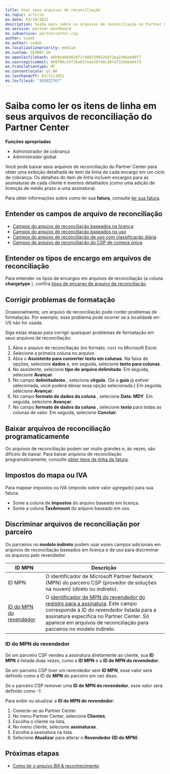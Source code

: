 ```yaml
---
title: Usar seus arquivos de reconciliação
ms.topic: article
ms.date: 03/10/2021
description: Saiba mais sobre os arquivos de reconciliação no Partner Center e como interpretar as exibições detalhadas de item de linha de encargos para um determinado ciclo de cobrança.
ms.service: partner-dashboard
ms.subservice: partnercenter-csp
author: sodeb
ms.author: sodeb
ms.localizationpriority: medium
ms.custom: SEOMAY.20
ms.openlocfilehash: e6b9e466402d71c988729052bd72ba2346a9d977
ms.sourcegitcommit: 868f90c54f26a037eee29749c207a7316bb4b475
ms.translationtype: MT
ms.contentlocale: pt-BR
ms.lasthandoff: 03/11/2021
ms.locfileid: "103022767"
---
```

# <a name="learn-how-to-read-the-line-items-in-your-partner-center-reconciliation-files"></a>Saiba como ler os itens de linha em seus arquivos de reconciliação do Partner Center

**Funções apropriadas**

- Administrador de cobrança
- Administrador global

Você pode baixar seus arquivos de reconciliação do Partner Center para obter uma exibição detalhada de item de linha de cada encargo em um ciclo de cobrança. Os detalhes do item de linha incluem encargos para as assinaturas de cada cliente e eventos detalhados (como uma adição de licenças de médio prazo a uma assinatura).

Para obter informações sobre como ler sua **fatura**, consulte [ler sua fatura](read-your-bill.md).

## <a name="understand-reconciliation-file-fields"></a>Entender os campos de arquivo de reconciliação

- [Campos do arquivo de reconciliação baseados na licença](license-based-recon-files.md)
- [Campos do arquivo de reconciliação baseados no uso](usage-based-recon-files.md)
- [Campos do arquivo de reconciliação de uso com classificação diária](daily-rated-usage-recon-files.md)
- [Campos de arquivo de reconciliação do CSP de compra única](modern-invoice-reconciliation-file.md)

## <a name="understand-charge-types-in-reconciliation-files"></a>Entender os tipos de encargo em arquivos de reconciliação

Para entender os tipos de encargos em arquivos de reconciliação (a coluna **chargetype** ), confira [tipos de encargo de arquivo de reconciliação](recon-file-charge-types.md).

## <a name="fix-formatting-issues"></a>Corrigir problemas de formatação

Ocasionalmente, um arquivo de reconciliação pode conter problemas de formatação. Por exemplo, esse problema pode ocorrer se a localidade en-US não for usada.

Siga estas etapas para corrigir quaisquer problemas de formatação em seus arquivos de reconciliação:

1. Abra o arquivo de reconciliação (no formato. csv) no Microsoft Excel.
2. Selecione a primeira coluna no arquivo.
3. Abra o **Assistente para converter texto em colunas**. Na faixa de opções, selecione **dados** e, em seguida, selecione **texto para colunas**.
4. No assistente, selecione **tipo de arquivo delimitado**. Em seguida, selecione **Avançar**.
5. No campo **delimitadores** , selecione **vírgula**. (Se a **guia** já estiver selecionada, você poderá deixar essa opção selecionada.) Em seguida, selecione **Avançar**.
6. No campo **formato de dados da coluna** , selecione **Data: MDY**. Em seguida, selecione **Avançar**.
7. No campo **formato de dados da coluna** , selecione **texto** para todas as colunas de valor. Em seguida, selecione **Concluir**.

## <a name="download-reconciliation-files-programmatically"></a>Baixar arquivos de reconciliação programaticamente

Os arquivos de reconciliação podem ser muito grandes e, às vezes, são difíceis de baixar. Para baixar arquivos de reconciliação programaticamente, consulte [obter itens de linha da fatura](/partner-center/develop/get-invoiceline-items).

## <a name="map-taxes-or-vat"></a>Impostos do mapa ou IVA

Para mapear impostos ou IVA (imposto sobre valor agregado) para sua fatura:

- Some a coluna de **impostos** do arquivo baseado em licença.
- Some a coluna **TaxAmount** do arquivo baseado em uso.

## <a name="itemize-reconciliation-files-by-partner"></a>Discriminar arquivos de reconciliação por parceiro

Os parceiros no **modelo indireto** podem usar esses campos adicionais em arquivos de reconciliação baseados em licença e de uso para discriminar os arquivos pelo revendedor.

| ID MPN | Descrição |
| ------ | ----------- |
| ID MPN | O identificador de Microsoft Partner Network (MPN) do parceiro CSP (provedor de soluções na nuvem) (direto ou indireto). |
| [ID do MPN do revendedor](#reseller-mpn-id) | O [identificador de MPN do revendedor do registro para a assinatura](#reseller-mpn-id). Este campo corresponde à ID do revendedor listada para a assinatura específica no Partner Center. Só aparece em arquivos de reconciliação para parceiros no modelo indireto. |

### <a name="reseller-mpn-id"></a>ID do MPN do revendedor

Se um parceiro CSP vendeu a assinatura diretamente ao cliente, sua **ID MPN** é listada duas vezes, como a **ID MPN** e a **ID de MPN do revendedor**.

Se um parceiro CSP tiver um revendedor sem **ID MPN**, esse valor será definido como a ID de **MPN** do parceiro em vez disso.

Se o parceiro CSP remover uma **ID de MPN do revendedor**, esse valor será definido como *-1*.

Para exibir ou atualizar a **ID de MPN do revendedor**:

1. Conecte-se ao Partner Center.
2. No menu Partner Center, selecione **Clientes**.
3. Escolha o cliente na lista.
4. No menu cliente, selecione **assinaturas**.
5. Escolha a assinatura na lista.
6. Selecione **Atualizar** para alterar o **Revendedor (ID do MPN)**.

## <a name="next-steps"></a>Próximas etapas

- [Como ler o arquivo Bill & reconhecimento](read-your-bill.md) 
